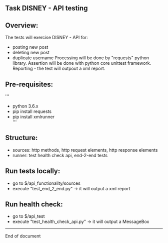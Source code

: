 Task DISNEY - API testing
----------


## Overview:
The tests will exercise DISNEY - API for:
- posting new post
- deleting new post
- duplicate username
Processing will be done by "requests" python library.
Assertion will be done with python core unittest framework.
Reporting - the test will outpout a xml report.


## Pre-requisites:
'''   
   - python 3.6.x
   - pip install requests
   - pip install xmlrunner   
   '''


## Structure:
- sources: http methods, http request elements, http response elements
- runner: test health check api, end-2-end tests



## Run tests locally:
   - go to $/api_functionality/sources
   - execute "test_end_2_end.py" -> it will output a xml report



## Run health check:
   - go to $/api_test
   - execute "test_health_check_api.py" -> it will output a MessageBox




----------
End of document
